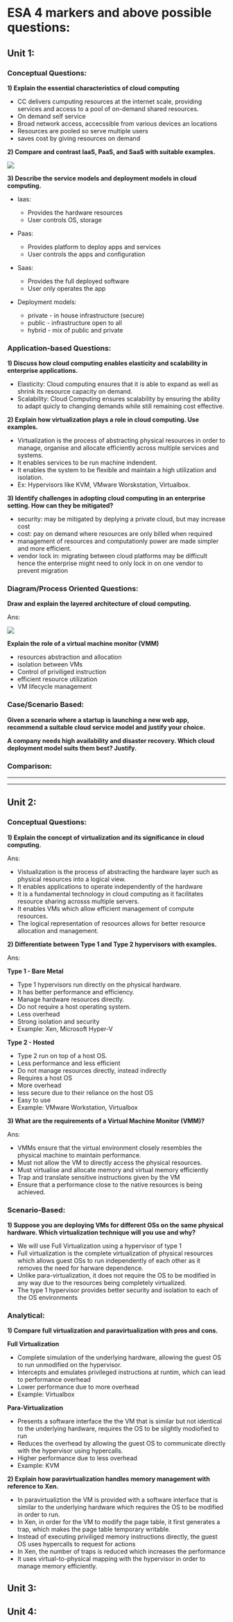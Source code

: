 # ESA 4 markers and above possible questions:

## Unit 1:

### Conceptual Questions:

**1) Explain the essential characteristics of cloud computing**

- CC delivers cumputing resources at the internet scale, providing services and access to a pool of on-demand shared resources.
- On demand self service
- Broad network access, accecssible from various devices an locations
- Resources are pooled so serve multiple users
- saves cost  by giving resources on demand

**2) Compare and contrast IaaS, PaaS, and SaaS with suitable examples.**

<img src="resources/iaas_paas_saas.png">

**3) Describe the service models and deployment models in cloud computing.**

- Iaas:
    - Provides the hardware resources
    - User controls OS, storage

- Paas:
    - Provides platform to deploy apps and services
    - User controls the apps and configuration

- Saas:
    - Provides the full deployed software
    - User only operates the app

- Deployment models:
    - private - in house infrastructure (secure)
    - public - infrastructure open to all
    - hybrid - mix of public and private

### Application-based Questions:

**1) Discuss how cloud computing enables elasticity and scalability in enterprise applications.**

- Elasticity: Cloud computing ensures that it is able to expand as well as shrink its resource capacity on demand.
- Scalability: Cloud Computing ensures scalability by ensuring the ability to adapt quicly to changing demands while still remaining cost effective.

**2) Explain how virtualization plays a role in cloud computing. Use examples.**

- Virtualization is the process of abstracting physical resources in order to manage, organise and allocate efficiently across multiple services and systems.
- It enables services to be run machine indendent.
- It enables the system to be flexible and maintain a high utilization and isolation.
- Ex: Hypervisors like KVM, VMware Worskstation, Virtualbox.

**3) Identify challenges in adopting cloud computing in an enterprise setting. How can they be mitigated?**

- security: may be mitigated by deplying a private cloud, but may increase cost
- cost: pay on demand where resources are only billed when required
- management of resources and computationly power are made simpler and more efficient.
- vendor lock in: migrating between cloud platforms may be difficult hence the enterprise might need to only lock in on one vendor to prevent migration

### Diagram/Process Oriented Questions:

**Draw and explain the layered architecture of cloud computing.**

Ans:

<img src="resources/cloud_archi.png">

<br>

**Explain the role of a virtual machine monitor (VMM)**

- resources abstraction and allocation
- isolation between VMs
- Control of priviliged instruction
- efficient resource utilization
- VM lifecycle management

### Case/Scenario Based:

**Given a scenario where a startup is launching a new web app, recommend a suitable cloud service model and justify your choice.**

**A company needs high availability and disaster recovery. Which cloud deployment model suits them best? Justify.**


### Comparison:

****

****

## Unit 2:

### Conceptual Questions:

**1) Explain the concept of virtualization and its significance in cloud computing.**

Ans:

- Vistualization is the process of abstracting the hardware layer such as physical resources into a logical view.
- It enables applications to operate independently of the hardware
- It is a fundamental technology in cloud computing as it facilitates resource sharing acrosss multiple servers.
- It enables VMs which allow efficient management of compute resources.
- The logical representation of resources allows for better resource allocation and management.

**2) Differentiate between Type 1 and Type 2 hypervisors with examples.**

Ans:

**Type 1 - Bare Metal**

- Type 1 hypervisors run directly on the physical hardware.
- It has better performance and efficiency.
- Manage hardware resources directly.
- Do not require a host operating system.
- Less overhead
- Strong isolation and security
- Example: Xen, Microsoft Hyper-V

**Type 2 - Hosted**

- Type 2 run on top of a host OS.
- Less performance and less efficient
- Do not manage resources directly, instead indirectly
- Requires a host OS
- More overhead
- less secure due to their reliance on the host OS
- Easy to use
- Example: VMware Workstation, Virtualbox

**3) What are the requirements of a Virtual Machine Monitor (VMM)?**

Ans:

- VMMs ensure that the virtual environment closely resembles the physical machine to maintain performance.
- Must not allow the VM to directly access the physical resources.
- Must virtualise and allocate memory and virtual memory efficiently
- Trap and translate sensitive instructions given by the VM
- Ensure that a performance close to the native resources is being achieved.

### Scenario-Based:

**1) Suppose you are deploying VMs for different OSs on the same physical hardware. Which virtualization technique will you use and why?**

- We will use Full Virtualization using a hypervisor of type 1
- Full virtualization is the complete virtualization of physical resources which allows guest OSs to run independently of each other as it removes the need for harware dependence.
- Unlike para-virtualization, it does not require the OS to be modified in any way due to the resources being completely virtualized.
- The type 1 hypervisor provides better security and isolation to each of the OS environments

### Analytical:

**1) Compare full virtualization and paravirtualization with pros and cons.**

**Full Virtualization**

- Complete simulation of the underlying hardware, allowing the guest OS to run unmodified on the hypervisor.
- Intercepts and emulates privileged instructions at runtim, which can lead to performance overhead
- Lower performance due to more overhead
- Example: Virtualbox

**Para-Virtualization**

- Presents a software interface the the VM that is similar but not identical to the underlying hardware, requires the OS to be slightly modiofied to run
- Reduces the overhead by allowing the guest OS to communicate directly with the hypervisor using hypercalls.
- Higher performance due to less overhead
- Example: KVM

**2) Explain how paravirtualization handles memory management with reference to Xen.**

- In paravirtualiztion the VM is provided with a software interface that is similar to the underlying hardware which requires the OS to be modified in order to run.
- In Xen, in order for the VM to modify the page table, it first generates a trap, which makes the page table temporary writable.
- Instead of executing priviliged memory instructions directly, the guest OS uses hypercalls to request for actions
- In Xen, the number of traps is reduced which increases the performance
- It uses virtual-to-physical mapping with the hypervisor in order to manage memory efficiently.

## Unit 3:



## Unit 4: